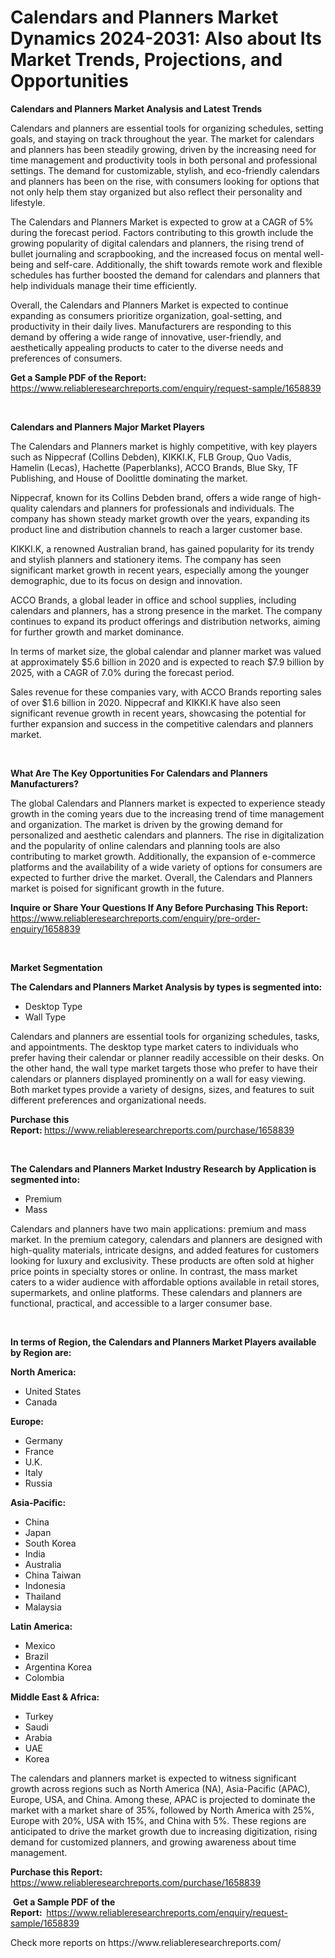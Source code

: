 <p><h1>Calendars and Planners Market Dynamics 2024-2031: Also about Its Market Trends, Projections, and Opportunities</h1></p><p><strong>Calendars and Planners Market Analysis and Latest Trends</strong></p>
<p><p>Calendars and planners are essential tools for organizing schedules, setting goals, and staying on track throughout the year. The market for calendars and planners has been steadily growing, driven by the increasing need for time management and productivity tools in both personal and professional settings. The demand for customizable, stylish, and eco-friendly calendars and planners has been on the rise, with consumers looking for options that not only help them stay organized but also reflect their personality and lifestyle.</p><p>The Calendars and Planners Market is expected to grow at a CAGR of 5% during the forecast period. Factors contributing to this growth include the growing popularity of digital calendars and planners, the rising trend of bullet journaling and scrapbooking, and the increased focus on mental well-being and self-care. Additionally, the shift towards remote work and flexible schedules has further boosted the demand for calendars and planners that help individuals manage their time efficiently.</p><p>Overall, the Calendars and Planners Market is expected to continue expanding as consumers prioritize organization, goal-setting, and productivity in their daily lives. Manufacturers are responding to this demand by offering a wide range of innovative, user-friendly, and aesthetically appealing products to cater to the diverse needs and preferences of consumers.</p></p>
<p><strong>Get a Sample PDF of the Report:&nbsp;</strong> <a href="https://www.reliableresearchreports.com/enquiry/request-sample/1658839">https://www.reliableresearchreports.com/enquiry/request-sample/1658839</a></p>
<p>&nbsp;</p>
<p><strong>Calendars and Planners Major Market Players</strong></p>
<p><p>The Calendars and Planners market is highly competitive, with key players such as Nippecraf (Collins Debden), KIKKI.K, FLB Group, Quo Vadis, Hamelin (Lecas), Hachette (Paperblanks), ACCO Brands, Blue Sky, TF Publishing, and House of Doolittle dominating the market.</p><p>Nippecraf, known for its Collins Debden brand, offers a wide range of high-quality calendars and planners for professionals and individuals. The company has shown steady market growth over the years, expanding its product line and distribution channels to reach a larger customer base.</p><p>KIKKI.K, a renowned Australian brand, has gained popularity for its trendy and stylish planners and stationery items. The company has seen significant market growth in recent years, especially among the younger demographic, due to its focus on design and innovation.</p><p>ACCO Brands, a global leader in office and school supplies, including calendars and planners, has a strong presence in the market. The company continues to expand its product offerings and distribution networks, aiming for further growth and market dominance.</p><p>In terms of market size, the global calendar and planner market was valued at approximately $5.6 billion in 2020 and is expected to reach $7.9 billion by 2025, with a CAGR of 7.0% during the forecast period.</p><p>Sales revenue for these companies vary, with ACCO Brands reporting sales of over $1.6 billion in 2020. Nippecraf and KIKKI.K have also seen significant revenue growth in recent years, showcasing the potential for further expansion and success in the competitive calendars and planners market.</p></p>
<p>&nbsp;</p>
<p><strong>What Are The Key Opportunities For Calendars and Planners Manufacturers?</strong></p>
<p><p>The global Calendars and Planners market is expected to experience steady growth in the coming years due to the increasing trend of time management and organization. The market is driven by the growing demand for personalized and aesthetic calendars and planners. The rise in digitalization and the popularity of online calendars and planning tools are also contributing to market growth. Additionally, the expansion of e-commerce platforms and the availability of a wide variety of options for consumers are expected to further drive the market. Overall, the Calendars and Planners market is poised for significant growth in the future.</p></p>
<p><strong>Inquire or Share Your Questions If Any Before Purchasing This Report:</strong> <a href="https://www.reliableresearchreports.com/enquiry/pre-order-enquiry/1658839">https://www.reliableresearchreports.com/enquiry/pre-order-enquiry/1658839</a></p>
<p>&nbsp;</p>
<p><strong>Market Segmentation</strong></p>
<p><strong>The Calendars and Planners Market Analysis by types is segmented into:</strong></p>
<p><ul><li>Desktop Type</li><li>Wall Type</li></ul></p>
<p><p>Calendars and planners are essential tools for organizing schedules, tasks, and appointments. The desktop type market caters to individuals who prefer having their calendar or planner readily accessible on their desks. On the other hand, the wall type market targets those who prefer to have their calendars or planners displayed prominently on a wall for easy viewing. Both market types provide a variety of designs, sizes, and features to suit different preferences and organizational needs.</p></p>
<p><strong>Purchase this Report:&nbsp;</strong><a href="https://www.reliableresearchreports.com/purchase/1658839">https://www.reliableresearchreports.com/purchase/1658839</a></p>
<p>&nbsp;</p>
<p><strong>The Calendars and Planners Market Industry Research by Application is segmented into:</strong></p>
<p><ul><li>Premium</li><li>Mass</li></ul></p>
<p><p>Calendars and planners have two main applications: premium and mass market. In the premium category, calendars and planners are designed with high-quality materials, intricate designs, and added features for customers looking for luxury and exclusivity. These products are often sold at higher price points in specialty stores or online. In contrast, the mass market caters to a wider audience with affordable options available in retail stores, supermarkets, and online platforms. These calendars and planners are functional, practical, and accessible to a larger consumer base.</p></p>
<p>&nbsp;</p>
<p><strong>In terms of Region, the Calendars and Planners Market Players available by Region are:</strong></p>
<p>
    <p> <strong> North America: </strong>
        <ul>
            <li>United States</li>
            <li>Canada</li>
        </ul>
        </p> 
    <p> <strong> Europe: </strong>
        <ul>
            <li>Germany</li>
            <li>France</li>
            <li>U.K.</li>
            <li>Italy</li>
            <li>Russia</li>
        </ul>
        </p> 
    <p> <strong> Asia-Pacific: </strong>
        <ul>
            <li>China</li>
            <li>Japan</li>
            <li>South Korea</li>
            <li>India</li>
            <li>Australia</li>
            <li>China Taiwan</li>
            <li>Indonesia</li>
            <li>Thailand</li>
            <li>Malaysia</li>
        </ul>
        </p> 
    <p> <strong> Latin America: </strong>
        <ul>
            <li>Mexico</li>
            <li>Brazil</li>
            <li>Argentina Korea</li>
            <li>Colombia</li>
        </ul>
        </p> 
    <p> <strong> Middle East & Africa: </strong>
        <ul>
            <li>Turkey</li>
            <li>Saudi</li>
            <li>Arabia</li>
            <li>UAE</li>
            <li>Korea</li>
        </ul>
    </p>
    </p>
<p><p>The calendars and planners market is expected to witness significant growth across regions such as North America (NA), Asia-Pacific (APAC), Europe, USA, and China. Among these, APAC is projected to dominate the market with a market share of 35%, followed by North America with 25%, Europe with 20%, USA with 15%, and China with 5%. These regions are anticipated to drive the market growth due to increasing digitization, rising demand for customized planners, and growing awareness about time management.</p></p>
<p><strong>Purchase this Report: </strong><a href="https://www.reliableresearchreports.com/purchase/1658839">https://www.reliableresearchreports.com/purchase/1658839</a></p>
<p>&nbsp;<strong>Get a Sample PDF of the Report:&nbsp;&nbsp;</strong><a href="https://www.reliableresearchreports.com/enquiry/request-sample/1658839">https://www.reliableresearchreports.com/enquiry/request-sample/1658839</a></p>
<p><strong></strong></p>
<p>Check more reports on https://www.reliableresearchreports.com/</p>